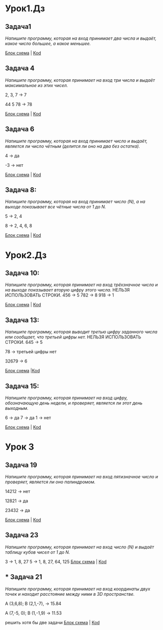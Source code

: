 # Урок1.Дз
## Задача1 ##
_Напишите программу, которая на вход принимает два числа и выдаёт, какое число большее, а какое меньшее._

[Блок схема](/Exampl01/diagram1.drawio.png) | [Kod](/Exampl01/Program.cs)

## Задача 4
_Напишите программу, которая принимает на вход три числа и выдаёт максимальное из этих чисел._

2, 3, 7 -> 7

44 5 78 -> 78

[Блок схема](/Exampl02/diagram2.drawio.png) | [Kod](/Exampl02/Program.cs)

## Задача 6
_Напишите программу, которая на вход принимает число и выдаёт, является ли число чётным (делится ли оно на два без остатка)._

4 -> да

-3 -> нет

[Блок схема](Exampl03\diagram3.drawio.png) | [Kod](Exampl03\Program.cs)

## Задача 8:
_Напишите программу, которая на вход принимает число (N), а на выходе показывает все чётные числа от 1 до N._

5 -> 2, 4

8 -> 2, 4, 6, 8

[Блок схема](Exampl04\diagram4.drawio.png) | [Kod](Exampl04\Program.cs)

# Урок2.Дз
## Задача 10: 
_Напишите программу, которая принимает на вход трёхзначное число и на выходе показывает вторую цифру этого числа._
НЕЛЬЗЯ ИСПОЛЬЗОВАТЬ СТРОКИ.
456 -> 5
782 -> 8
918 -> 1

[Блок схема](Exampl05\diagram5.drawio.png) | [Kod](Exampl05\Program.cs)

## Задача 13: 
_Напишите программу, которая выводит третью цифру заданного числа или сообщает, что третьей цифры нет._
НЕЛЬЗЯ ИСПОЛЬЗОВАТЬ СТРОКИ.
645 -> 5

78 -> третьей цифры нет

32679 -> 6

 [Блок схема](Exampl06\diagram6.drawio.png) |[Kod](Exampl06\Program.cs)

## Задача 15: 
_Напишите программу, которая принимает на вход цифру, обозначающую день недели, и проверяет, является ли этот день выходным._

6 -> да
7 -> да
1 -> нет

 [Блок схема](Exampl07\diagram7.drawio.png) | [Kod](Exampl07\Program.cs)

 # Урок 3

## Задача 19

_Напишите программу, которая принимает на вход пятизначное число и проверяет, является ли оно палиндромом._

14212 -> нет

12821 -> да

23432 -> да

[Блок схема](Example09\diagram9.drawio.png) | [Kod](Example09\Program.cs)

## Задача 23

_Напишите программу, которая принимает на вход число (N) и выдаёт таблицу кубов чисел от 1 до N._

3 -> 1, 8, 27
5 -> 1, 8, 27, 64, 125
[Блок схема](Example10\diagram10.drawio.png) | [Kod](Example10\Program.cs)

## * Задача 21

_Напишите программу, которая принимает на вход координаты двух точек и находит расстояние между ними в 3D пространстве._

A (3,6,8); B (2,1,-7), -> 15.84

A (7,-5, 0); B (1,-1,9) -> 11.53

решить хотя бы две задачи
[Блок схема](Example11\diagram11.drawio.png) | [Kod](Example11\Program.cs)